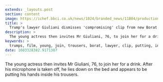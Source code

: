 ```yaml
--- 
extends: _layouts.post 
section: content 
image: https://ichef.bbci.co.uk/news/1024/branded_news/11B04/production/_115025427_6d0ed9b0-c177-4363-beea-c4393a316c63.jpg 
title: > 
  Trump's lawyer Giuliani dismisses 'compromising' clip from new Borat film 
description: > 
  The young actress then invites Mr Giuliani, 76, to join her for a drink.After his microphone is taken off, he lies down on the bed and appears to be putting his hands inside his trousers. 
keywords: > 
  trumps, film, young, join, trousers, borat, lawyer, clip, putting, inside, lies, dismisses, mr, giuliani, microphone, taken, compromising, invites 
date: 1603328382.9171307 
--- 
```

<div><p>The young actress then invites Mr Giuliani, 76, to join her for a drink. After his microphone is taken off, he lies down on the bed and appears to be putting his hands inside his trousers. </p></div>